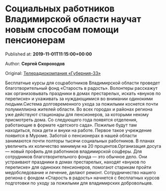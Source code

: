 
# Социальных работников Владимирской области научат новым способам помощи пенсионерам

Published at: **2019-11-01T11:15:00+00:00**

Author: **Сергей Скороходов**

Original: [Телерадиокомпания «Губерния-33»](http://trc33.ru/news/society/sotsialnykh-rabotnikov-vladimirskoy-oblasti-nauchat-novym-sposobam-pomoshchi-pensioneram/)

Бесплатные курсы для соцработников Владимирской области проведет благотворительный фонд «Старость в радость». Волонтеры расскажут как организовывать праздники в домах престарелых, искать «внуков по переписке» и ухаживать за нуждающимися во внимании одинокими людьми.Система долговременного ухода за пожилыми коснется почти полумиллиона жителей области. Во всех городах и районах региона уже действуют стационары для пенсионеров, за которыми некому присмотреть дома. Со следующего года появятся отделения, работающие в формате «детского сада». Пожилые будут там находиться, пока дети и внуки на работе. Первое такое учреждение появится в Муроме. Заботой о пенсионерах в нашей области занимаются почти полторы тысячи социальных работников. В планах увеличить их количество минимум на 20 процентов.Организация досуга — новый профиль для работников владимирской соцферы. Для сотрудников благотворительного фонда — это обычное дело. Они устраивают праздники в домах престарелых, находят «внуков по переписке» для одиноких пенсионеров, помогают старикам пройти медобследование и лечение, делают ремонт.
Сотрудничество нашего региона с фондом «Старость в радость» начнется с бесплатных курсов подготовки по уходу за пожилыми для владимирских добровольцев.
